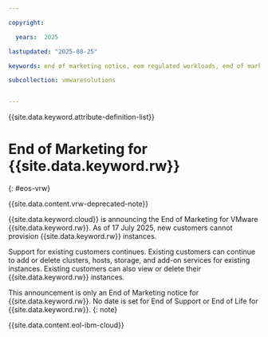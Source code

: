 ```yaml
---

copyright:

  years:  2025

lastupdated: "2025-08-25"

keywords: end of marketing notice, eom regulated workloads, end of marketing regulated workloads, regulated workloads support

subcollection: vmwaresolutions


---
```


{{site.data.keyword.attribute-definition-list}}

# End of Marketing for {{site.data.keyword.rw}}
{: #eos-vrw}

{{site.data.content.vrw-deprecated-note}}

{{site.data.keyword.cloud}} is announcing the End of Marketing for VMware {{site.data.keyword.rw}}. As of 17 July 2025, new customers cannot provision {{site.data.keyword.rw}} instances.

Support for existing customers continues. Existing customers can continue to add or delete clusters, hosts, storage, and add-on services for existing instances. Existing customers can also view or delete their {{site.data.keyword.rw}} instances.

This announcement is only an End of Marketing notice for {{site.data.keyword.rw}}. No date is set for End of Support or End of Life for {{site.data.keyword.rw}}.
{: note}

{{site.data.content.eol-ibm-cloud}}
